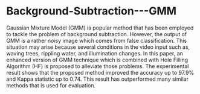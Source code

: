 # Background-Subtraction---GMM
Gaussian Mixture Model (GMM) is popular method that has been employed to tackle the problem of background subtraction. However, the output of GMM is a rather noisy image which comes from false classification. This situation may arise because several conditions in the video input such as, waving trees, rippling water, and illumination changes. In this paper, an enhanced version of GMM technique which is combined with Hole Filling Algorithm (HF) is proposed to alleviate those problems. The experimental result shows that the proposed method improved the accuracy up to 97.9% and Kappa statistic up to 0.74. This result has outperformed many similar methods that is used for evaluation.

